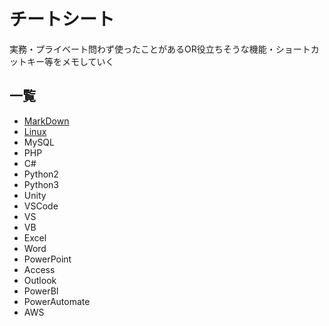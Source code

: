 # チートシート
実務・プライベート問わず使ったことがあるOR役立ちそうな機能・ショートカットキー等をメモしていく

## 一覧
- [MarkDown](MarkDown.md)
- [Linux](Linux.md)
- MySQL
- PHP
- C#
- Python2
- Python3
- Unity
- VSCode
- VS
- VB
- Excel
- Word
- PowerPoint
- Access
- Outlook
- PowerBI
- PowerAutomate
- AWS